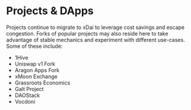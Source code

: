 # Projects & DApps

Projects continue to migrate to xDai to leverage cost savings and escape congestion.  Forks of popular projects may also reside here to take advantage of stable mechanics and experiment with different use-cases. Some of these include:

* 1Hive
* Uniswap v1 Fork
* Aragon Apps Fork
* xMoon Exchange
* Grassroots Economics
* Galt Project
* DAOStack
* Vocdoni





